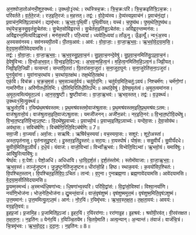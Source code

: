 

  
अ॒न॒श्वोजा॒तोअ॑नभी॒शुरु॒क्थ्य॑:। उ॒क्थ्यो॒३॒॑रथ॑:। रथ॑स्त्रिच॒क्र:। त्रि॒च॒क्र:परि॑। त्रि॒च॒क्रइति॑त्रि॒ऽच॒क्र:। परि॑वर्तते। व॒र्त॒ते॒रज॑:। रज॒इति॒रज॑:॥ म॒हत्तत्। तद्व॑:। वो॒दे॒व्य॑स्य। दे॒व्य॑स्यप्र॒वाच॑नं। प्र॒वाच॑नं॒द्यां। प्र॒वाच॑न॒मिति॑प्र॒ऽवाच॑नं। द्यामृ॑भव:। ऋ॒भ॒व॒:पृ॒थि॒वीं। पृ॒थि॒वींयत्। यच्च॑। च॒पुष्य॑थ। पुष्य॒थेति॒पुष्य॑थ॥  
रथं॒येच॒क्रुस्सु॒वृतं॑सु॒चेत॑स:। सु॒चेत॒सोवि॑ह्वरन्तं। सु॒चेत॑स॒इति॑सु॒ऽचेत॑स:। अवि॑ह्वर॒न्तम्मन॑स:। अवि॑ह्वरन्त॒मित्यवि॑ऽह्वरन्तं। मन॑स॒स्परि॑। परि॒ध्यया॑। ध्ययेति॒ध्यया॑॥ ताँऊ॒नु। ऊँ॒इत्यूँ॑। न्व१॒॑अ॒स्य। अ॒स्यसव॑नस्य। सव॑नस्यपी॒तये॑। पी॒तय॒आव॑:। आव॑:। वो॒वा॒जा॒:। वा॒जा॒ऋ॒भ॒व॒:। ऋ॒भ॒वो॒वे॒द॒या॒म॒सि॒। वे॒द॒या॒म॒सीति॑वेदयामसि। ।  
तद्व॑:। वो॒वा॒जा॒:। वा॒जा॒ऋ॒भ॒व॒:। ऋ॒भ॒व॒स्सु॒प्र॒वा॒च॒नं। सु॒प्र॒वा॒च॒नन्दे॒वेषु॑। सु॒प्र॒वा॒च॒नमिति॑सु॒ऽप्र॒वा॒च॒नं। दे॒वेषु॑विभ्व:। वि॒भ्वो॒अ॒भ॒व॒त्। वि॒भ्व॒इति॒वि॒ऽभ्व॒:। अ॒भ॒व॒न्म॒हि॒त्व॒नं। म॒हि॒त्व॒नमिति॑म॒हि॒ऽत्व॒नं॥ जिव्री॒यत्। जिव्री॒इति॒जिव्री॑। यत्सन्ता॑। सन्ता॑पि॒तरा॑। पि॒तरा॑सना॒जुरा॑। स॒ना॒जुरा॒पुन॑:। स॒ना॒जुरेति॑स॒ना॒ऽजुरा॑। पुन॒र्युवा॑ना। युवा॑नाच॒रथा॑य। च॒रथा॑य॒तक्ष॑थ। तक्ष॒थेति॒तक्ष॑थ।  
एकं॒वि। विच॑क्र। च॒क्र॒च॒म॒सं। च॒म॒सञ्चतु॑र्वयं। चतु॑र्वयं॒नि:। चतु॑र्वय॒मिति॒चतु॑:ऽवयं। निश्चर्म॑ण:। चर्म॑णो॒गां। गामरि॑णीत। अरि॑णीतधी॒तिभि॑:। धी॒तिभि॒रिति॑धी॒तिऽभि॑:॥ अथा॑दे॒वेषु॑। दे॒वेष्व॒मृत॑त्वं। अ॒मृ॒त॒त्वमा॑नस। अ॒मृ॒त॒त्वमित्य॑मृ॒त॒ऽत्वं। आ॒न॒स॒श्रु॒ष्टी। श्रु॒ष्टीवा॑जा:। वा॒जा॒ऋ॒भव॑:। ऋ॒भव॒स्तत्। तद्व॑:। व॒उ॒क्थ्यं॑। उ॒क्थ्य१॒॑मि॒त्यु॒क्थ्यं॑॥  
ऋ॒भु॒तोर॒यिं। र॒यिम्प्र॑थ॒मश्र॑वस्तम:। प्र॒थ॒मश्र॑वस्तमो॒वाज॑श्रुतास:। प्र॒थ॒मश्र॑वस्तम॒इति॒प्र॒थ॒मश्र॑व:ऽतम:। वाज॑श्रुतासो॒यं। वाज॑श्रुतास॒इति॒वाज॑ऽश्रुतास:। यमजी॑जनन्। अजी॑न॒न्नर॑:। नर॒इति॒नर॑:॥ वि॒भ्व॒त॒ष्टॊवि॒दथे॑षु। वि॒भ्व॒त॒ष्टइति॑वि॒भ्व॒ऽत॒ष्ट:। वि॒दथे॑षुप्र॒वाच्य॑:। प्र॒वाच्यो॒यं। प्र॒वाच्य॒इति॑प्र॒ऽवाच्य॑:। यन्दे॑वा॒स:। दे॒वा॒सोव॑थ। अव॑था॒स:। सविच॑र्षणि:। विच॑र्षणि॒रिति॒विऽच॑र्षणि:॥ 7॥  
सवा॒जी। वा॒ज्यर्वा॑। अर्वा॒स:। सऋषि॑:। ऋषि॑र्वच॒स्यया॑। वच॒स्यया॒स:। सशूर॑:। शूरो॒अस्ता॑। अस्ता॒पृत॑नासु। पृत॑नासुदु॒ष्टर॑:। दु॒स्तर॒इति॑दु॒स्तर॑:॥ सरा॒य:। रा॒यस्पोषं॑। पोषं॒स:। ससु॒वीर्यं॑। सु॒वीर्यं॑दधे। सु॒वीर्य॒मिति॑सु॒ऽवीर्यं॑। द॒धे॒यं। यंवाज॑:। वाजो॒विभ्वा॑। विभ्वाँ॑ऋ॒भव॑:। विभ्वेति॒विऽभ्वा॑। ऋ॒भवो॒यं। यमावि॑षु:। आवि॑षु॒रित्यावि॑षु:॥  
श्रेष्ठं॑व:। व॒:पेश॑:। पेशो॒अधि॑। अधि॑धायि। धा॒यि॒द॒र्श॒तं। द॒र्श॒तंस्तोम॑:। स्तोमो॑वाजा:। वा॒जा॒ऋ॒भ॒व॒:। ऋ॒भ॒व॒स्तं। तञ्जु॑जुष्टन। जु॒जु॒ष्ट॒नेति॑जुजुष्टन॥ धीरा॑सो॒हि। हिष्ठ। स्थाक॒वय॑:। क॒वयो॑विप॒श्चित॑:। वि॒पश्चित॒स्तान्। वि॒पश्चित॒इति॑वि॒प॒:ऽचितः॑। तान्व॑:। व॒ए॒ना। ए॒नाब्रह्म॒णा। ब्रह्म॒णावे॑दयामसि। आवे॑दयामसि। वे॒द॒या॒म॒सीति॑वेदयामसि॥  
यू॒यम्म॒स्मभ्यं॑। अ॒स्मभ्यं॑धि॒षणा॑भ्य:। धि॒षणा॑भ्य॒स्परि॑। परि॑वि॒द्वांस॑:। वि॒द्वांसो॒विश्वा॑। विश्वा॒नर्या॑णि। नर्या॑णि॒भोज॑ना। भोज॒नेति॒भोज॑ना॥ द्यु॒मन्तं॒वाजं॑। वाजं॒वृष॑शुष्मं। वृष॑शुष्ममुत्त॒मं। वृष॑शुष्म॒मिति॒वृष॑ऽशुष्मं। उ॒त्त॒ममान॑:। उ॒त्त॒ममित्यु॒त्ऽत॒मं। आन॑:। नो॒र॒यिं। र॒यिमृ॑भव:। ऋ॒भ॒व॒स्त॒क्ष॒त॒। त॒क्ष॒ता॒वय॑:। आवय॑:। वय॒इति॒वय॑:॥  
इ॒हप्र॒जां। प्र॒जामि॒ह। प्र॒जामिति॑प्र॒ऽजां। इ॒हर॒यिं। र॒यिंररा॑णा:। ररा॑णाइ॒ह। इ॒हश्रव॑:। श्रवो॑वी॒रव॑त्। वी॒रव॑त्तक्षत। त॒क्ष॒ता॒न॒:। न॒इति॑न:॥ येन॑र॒यिं। र॒यिञ्चि॒तये॑म। चि॒तये॒माति॑। अत्य॒न्यान्। अ॒न्यान्तं। तंवाजं॑। वाजं॑चि॒त्रं। चि॒त्रमृ॑भव:। ऋ॒भ॒वो॒द॒द॒। द॒दा॒न॒:। न॒इति॑न:॥ 8॥  
